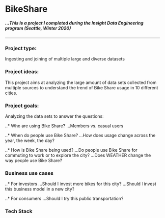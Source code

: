 # BikeShare
##### ...This is a project I completed during the Insight Data Engineering program (Seattle, Winter 2020)
---
### Project type: 
Ingesting and joining of multiple large and diverse datasets

### Project ideas:
This project aims at analyzing the large amount of data sets collected from multiple sources to understand the trend of Bike Share usage in 10 different cities.

### Project goals:
Analyzing the data sets to answer the questions:

..* Who are using Bike Share?
...Members vs. casual users

..* When do people use Bike Share?
...How does usage change across the year, the week, the day?

..* How is Bike Share being used?
...Do people use Bike Share for commuting to work or to explore the city?
...Does WEATHER change the way people use Bike Share?

### Business use cases

..* For investors
...Should I invest more bikes for this city?
...Should I invest this business model in a new city?

..* For consumers
...Should I try this public transportation?

### Tech Stack
